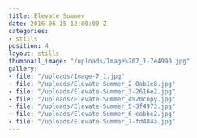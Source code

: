 ```yaml
---
title: Elevate Summer
date: 2016-06-15 12:00:00 Z
categories:
- stills
position: 4
layout: stills
thumbnail_image: "/uploads/Image%207_1-7e4990.jpg"
gallery:
- file: "/uploads/Image-7_1.jpg"
- file: "/uploads/Elevate-Summer_2-0ab1e8.jpg"
- file: "/uploads/Elevate-Summer_3-2616e2.jpg"
- file: "/uploads/Elevate-Summer_4%20copy.jpg"
- file: "/uploads/Elevate-Summer_5-3f4973.jpg"
- file: "/uploads/Elevate-Summer_6-eabbe2.jpg"
- file: "/uploads/Elevate-Summer_7-fd484a.jpg"
---
```

